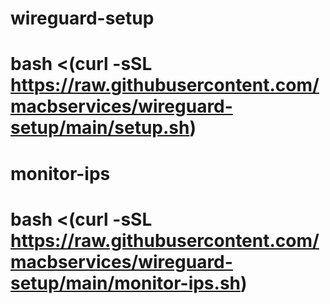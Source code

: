 # wireguard-setup
# bash <(curl -sSL https://raw.githubusercontent.com/macbservices/wireguard-setup/main/setup.sh)

# monitor-ips
# bash <(curl -sSL https://raw.githubusercontent.com/macbservices/wireguard-setup/main/monitor-ips.sh)

